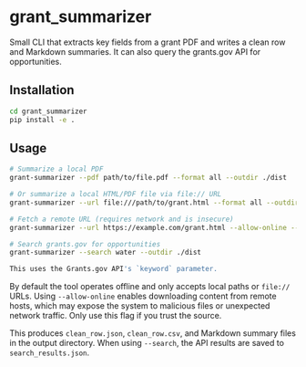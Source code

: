 # grant_summarizer

Small CLI that extracts key fields from a grant PDF and writes a clean row and Markdown summaries. It can also query the grants.gov API for opportunities.

## Installation

```bash
cd grant_summarizer
pip install -e .
```

## Usage

```bash
# Summarize a local PDF
grant-summarizer --pdf path/to/file.pdf --format all --outdir ./dist

# Or summarize a local HTML/PDF file via file:// URL
grant-summarizer --url file:///path/to/grant.html --format all --outdir ./dist

# Fetch a remote URL (requires network and is insecure)
grant-summarizer --url https://example.com/grant.html --allow-online --format all --outdir ./dist

# Search grants.gov for opportunities
grant-summarizer --search water --outdir ./dist

This uses the Grants.gov API's `keyword` parameter.
```

By default the tool operates offline and only accepts local paths or `file://` URLs. Using `--allow-online` enables downloading content from remote hosts, which may expose the system to malicious files or unexpected network traffic. Only use this flag if you trust the source.

This produces `clean_row.json`, `clean_row.csv`, and Markdown summary files in the output directory. When using `--search`, the API results are saved to `search_results.json`.
